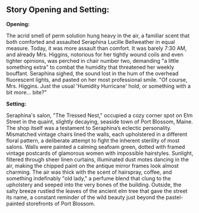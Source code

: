 ## Story Opening and Setting:

**Opening:**

The acrid smell of perm solution hung heavy in the air, a familiar scent that both comforted and assaulted Seraphina Lucille Bellweather in equal measure. Today, it was more assault than comfort. It was barely 7:30 AM, and already Mrs. Higgins, notorious for her tightly wound coils and even tighter opinions, was perched in chair number two, demanding "a little something extra" to combat the humidity that threatened her weekly bouffant. Seraphina sighed, the sound lost in the hum of the overhead fluorescent lights, and pasted on her most professional smile. "Of course, Mrs. Higgins. Just the usual 'Humidity Hurricane' hold, or something with a bit more... bite?"

**Setting:**

Seraphina's salon, "The Tressed Nest," occupied a cozy corner spot on Elm Street in the quaint, slightly decaying, seaside town of Port Blossom, Maine. The shop itself was a testament to Seraphina’s eclectic personality. Mismatched vintage chairs lined the walls, each upholstered in a different floral pattern, a deliberate attempt to fight the inherent sterility of most salons. Walls were painted a calming seafoam green, dotted with framed vintage postcards of glamorous women with impossible hairstyles. Sunlight, filtered through sheer linen curtains, illuminated dust motes dancing in the air, making the chipped paint on the antique mirror frames look almost charming. The air was thick with the scent of hairspray, coffee, and something indefinably "old lady," a perfume blend that clung to the upholstery and seeped into the very bones of the building. Outside, the salty breeze rustled the leaves of the ancient elm tree that gave the street its name, a constant reminder of the wild beauty just beyond the pastel-painted storefronts of Port Blossom.
